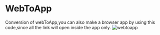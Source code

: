 # WebToApp
Conversion of webToApp,you can also make a browser app by using this code,since all the link will open inside the app only.
![webtoapp](https://user-images.githubusercontent.com/31741209/38775145-959af530-4098-11e8-9506-a13f24fe4989.gif)
